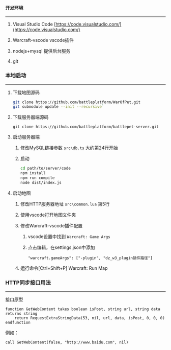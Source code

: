 #### 开发环境

---

1. Visual Studio Code [https://code.visualstudio.com/](https://code.visualstudio.com/)

2. Warcraft-vscode vscode插件

3. nodejs+mysql 提供后台服务

4. git

### 本地启动

---

1. 下载地图源码
   
   ```bash
   git clone https://github.com/battleplatform/WarOfPet.git
   git submodule update --init --recursive`
   ```

2. 下载服务器端源码
   
     `git clone https://github.com/battleplatform/battlepet-server.git`

3. 启动服务器端
   
   1. 修改MySQL链接参数 `src\db.ts` 大约第24行开始
   
   2. 启动
      
      ```bash
      cd path/to/server/code
      npm install
      npm run compile
      node dist/index.js
      ```

4. 启动地图
   
   1. 修改HTTP服务器地址 `src\common.lua` 第5行
   
   2. 使用vscode打开地图文件夹
   
   3. 修改Warcraft-vscode插件配置
      
      1. vscode设置中找到 `Warcraft: Game Args`
      
      2. 点击编辑，在settings.json中添加 
         
         `"warcraft.gameArgs": ["-plugin", "dz_w3_plugin插件路径"]`
   
   4. 运行命令[Ctrl+Shift+P] Warcraft: Run Map

### 

### HTTP同步接口用法

---

接口原型

```
function GetWebContent takes boolean isPost, string url, string data returns string
    return RequestExtraStringData(53, nil, url, data, isPost, 0, 0, 0)
endfunction
```

例如：

```
call GetWebContent(false, "http://www.baidu.com", nil)
```
